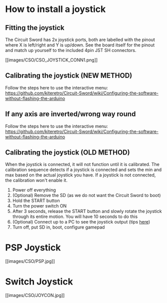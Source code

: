 # How to install a joystick
## Fitting the joystick
The Circuit Sword has 2x joystick ports, both are labelled with the pinout where X is left/right and Y is up/down. See the board itself for the pinout and match up yourself to the included 4pin JST SH connectors.

[[images/CSO/CSO_JOYSTICK_CONN1.png]]

## Calibrating the joystick (NEW METHOD)
Follow the steps here to use the interactive menu: https://github.com/kiteretro/Circuit-Sword/wiki/Configuring-the-software-without-flashing-the-arduino

## If any axis are inverted/wrong way round
Follow the steps here to use the interactive menu: https://github.com/kiteretro/Circuit-Sword/wiki/Configuring-the-software-without-flashing-the-arduino

## Calibrating the joystick (OLD METHOD)
When the joystick is connected, it will not function until it is calibrated. The calibration sequence detects if a joystick is connected and sets the min and max based on the actual joystick you have. If a joystick is not connected, the calibration won't enable it.

1. Power off everything
2. (Optional) Remove the SD (as we do not want the Circuit Sword to boot)
3. Hold the START button
4. Turn the power switch ON
5. After 3 seconds, release the START button and slowly rotate the joystick through its entire motion. You will have 10 seconds to do this
6. (Optional) Connect up to a PC to see the joystick output (tips [here](https://github.com/kiteretro/Circuit-Sword/wiki/Configuration-Switches))
7. Turn off, put SD in, boot, configure gamepad

# PSP Joystick
[[images/CSO/PSP.jpg]]

# Switch Joystick
[[images/CSO/JOYCON.jpg]]